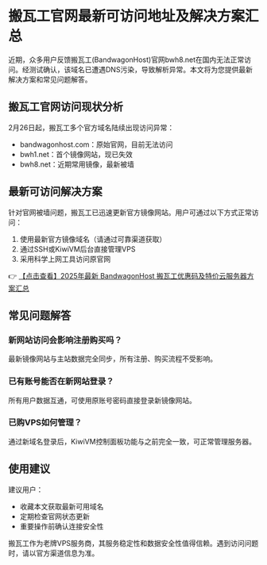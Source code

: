 # 搬瓦工官网最新可访问地址及解决方案汇总

近期，众多用户反馈搬瓦工(BandwagonHost)官网bwh8.net在国内无法正常访问。经测试确认，该域名已遭遇DNS污染，导致解析异常。本文将为您提供最新解决方案和常见问题解答。

## 搬瓦工官网访问现状分析

2月26日起，搬瓦工多个官方域名陆续出现访问异常：

- bandwagonhost.com：原始官网，目前无法访问
- bwh1.net：首个镜像网站，现已失效
- bwh8.net：近期常用镜像，最新被墙

## 最新可访问解决方案

针对官网被墙问题，搬瓦工已迅速更新官方镜像网站。用户可通过以下方式正常访问：

1. 使用最新官方镜像域名（请通过可靠渠道获取）
2. 通过SSH或KiwiVM后台直接管理VPS
3. 采用科学上网工具访问原官网

👉 [【点击查看】2025年最新 BandwagonHost 搬瓦工优惠码及特价云服务器方案汇总](https://bit.ly/banwagon)

## 常见问题解答

### 新网站访问会影响注册购买吗？
最新镜像网站与主站数据完全同步，所有注册、购买流程不受影响。

### 已有账号能否在新网站登录？
所有用户数据互通，可使用原账号密码直接登录新镜像网站。

### 已购VPS如何管理？
通过新域名登录后，KiwiVM控制面板功能与之前完全一致，可正常管理服务器。

## 使用建议

建议用户：
- 收藏本文获取最新可用域名
- 定期检查官网状态更新
- 重要操作前确认连接安全性

搬瓦工作为老牌VPS服务商，其服务稳定性和数据安全性值得信赖。遇到访问问题时，请以官方渠道信息为准。
